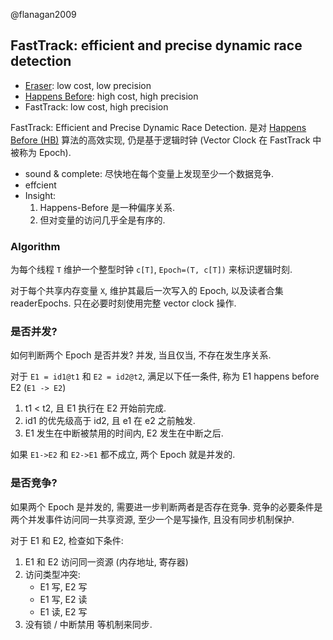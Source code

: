 
@flanagan2009

## FastTrack: efficient and precise dynamic race detection

- [Eraser](Eraser.md): low cost, low precision
- [Happens Before](Happens%20Before.md): high cost, high precision
- FastTrack: low cost, high precision

FastTrack: Efficient and Precise Dynamic Race Detection. 是对 [Happens Before (HB)](Happens%20Before.md) 算法的高效实现, 仍是基于逻辑时钟 (Vector Clock 在 FastTrack 中被称为 Epoch). 
- sound & complete: 尽快地在每个变量上发现至少一个数据竞争.
- effcient
- Insight:
	1. Happens-Before 是一种偏序关系.
	2. 但对变量的访问几乎全是有序的.

### Algorithm

为每个线程 `T` 维护一个整型时钟 `c[T]`, `Epoch=(T, c[T])` 来标识逻辑时刻.

对于每个共享内存变量 `X`, 维护其最后一次写入的 Epoch, 以及读者合集 readerEpochs. 只在必要时刻使用完整 vector clock 操作.

### 是否并发?

如何判断两个 Epoch 是否并发? 并发, 当且仅当, 不存在发生序关系. 

对于 `E1 = id1@t1` 和 `E2 = id2@t2`, 满足以下任一条件, 称为 E1 happens before E2 (`E1 -> E2`)
1. t1 < t2, 且 E1 执行在 E2 开始前完成.
2. id1 的优先级高于 id2, 且 e1 在 e2 之前触发.
3. E1 发生在中断被禁用的时间内, E2 发生在中断之后.

如果 `E1->E2` 和 `E2->E1` 都不成立, 两个 Epoch 就是并发的.

### 是否竞争?

如果两个 Epoch 是并发的, 需要进一步判断两者是否存在竞争. 竞争的必要条件是
两个并发事件访问同一共享资源, 至少一个是写操作, 且没有同步机制保护.

对于 E1 和 E2, 检查如下条件:
1. E1 和 E2 访问同一资源 (内存地址, 寄存器)
2. 访问类型冲突:
	- E1 写, E2 写
	- E1 写, E2 读
	- E1 读, E2 写
3. 没有锁 / 中断禁用 等机制来同步.